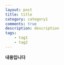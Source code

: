 ```yaml
---
layout: post
title: title
category: category1
comments: true
description: description
tags:
    - tag1
    - tag2
---
```


**내용입니다**